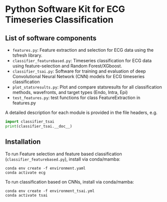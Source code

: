 # Python Software Kit for ECG Timeseries Classification 

## List of software components

- `features.py`: Feature extraction and selection for ECG data using the tsfresh library.
- `classifier_featurebased.py`: Timeseries classification for ECG data using feature-selection and Random Forest/XGboost.
- `classifier_tsai.py`: Software for training and evaluation of deep Convolutional Neural Network (CNN) models for ECG timeseries classification 
- `plot_statsresults.py`: Plot and compare statsresults for all classification methods, wavefronts, and target types (Endo, Intra, Epi)
- `test_features.py`: test functions for class FeatureExtraction in features.py

A detailed description for each module is provided in the file headers, e.g.
```python
import classifier_tsai
print(classifier_tsai.__doc__)
```

## Installation

To run Feature selection and feature based classification (`classifier_featurebased.py`), install via conda/mamba: 
```shell
conda env create -f environment.yaml
conda activate ecg
```

To run classification based on CNNs, install via conda/mamba:
```shell
conda env create -f environment_tsai.yml
conda activate tsai
```
